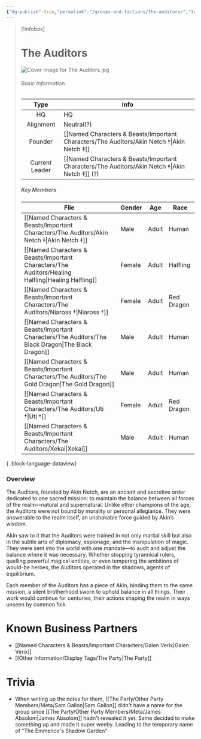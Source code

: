 ```yaml
---
{"dg-publish":true,"permalink":"/groups-and-factions/the-auditors/","tags":["Groups"],"updated":"2025-03-01T21:15:13.745+00:00"}
---
```


> [!infobox]
> 
>  # The Auditors
> ![Cover image for The Auditors.jpg](/img/user/Admin/Attachments/Cover%20image%20for%20The%20Auditors.jpg)
> ###### Basic Information
> 
>  Type | Info |
> :----: | --- |
>  HQ | HQ |
>  Alignment | Neutral(?) |
>  Founder | [[Named Characters & Beasts/Important Characters/The Auditors/Akin Netch ‡\|Akin Netch ‡]] |
>  Current Leader | [[Named Characters & Beasts/Important Characters/The Auditors/Akin Netch ‡\|Akin Netch ‡]] (?) |
>  ##### Key Members
>   | File                                                                                                  | Gender | Age   | Race       |
> | ----------------------------------------------------------------------------------------------------- | ------ | ----- | ---------- |
> | [[Named Characters & Beasts/Important Characters/The Auditors/Akin Netch ‡\|Akin Netch ‡]]         | Male   | Adult | Human      |
> | [[Named Characters & Beasts/Important Characters/The Auditors/Healing Halfling\|Healing Halfling]] | Female | Adult | Halfling   |
> | [[Named Characters & Beasts/Important Characters/The Auditors/Niaross †\|Niaross †]]               | Female | Adult | Red Dragon |
> | [[Named Characters & Beasts/Important Characters/The Auditors/The Black Dragon\|The Black Dragon]] | Male   | Adult | Human      |
> | [[Named Characters & Beasts/Important Characters/The Auditors/The Gold Dragon\|The Gold Dragon]]   | Male   | Adult | Human      |
> | [[Named Characters & Beasts/Important Characters/The Auditors/Uti †\|Uti †]]                       | Female | Adult | Red Dragon |
> | [[Named Characters & Beasts/Important Characters/The Auditors/Xekai\|Xekai]]                       | Male   | Adult | Human      |
> 
{ .block-language-dataview}

### Overview
The Auditors, founded by Akin Netch, are an ancient and secretive order dedicated to one sacred mission: to maintain the balance between all forces of the realm—natural and supernatural. Unlike other champions of the age, the Auditors were not bound by morality or personal allegiance. They were answerable to the realm itself, an unshakable force guided by Akin’s wisdom.

Akin saw to it that the Auditors were trained in not only martial skill but also in the subtle arts of diplomacy, espionage, and the manipulation of magic. They were sent into the world with one mandate—to audit and adjust the balance where it was necessary. Whether stopping tyrannical rulers, quelling powerful magical entities, or even tempering the ambitions of would-be heroes, the Auditors operated in the shadows, agents of equilibrium.

Each member of the Auditors has a piece of Akin, binding them to the same mission, a silent brotherhood sworn to uphold balance in all things. Their work would continue for centuries, their actions shaping the realm in ways unseen by common folk.

# Known Business Partners
- [[Named Characters & Beasts/Important Characters/Galen Verix\|Galen Verix]]
- [[Other Information/Display Tags/The Party\|The Party]] 

# Trivia 
- When writing up the notes for them, [[The Party/Other Party Members/Meta/Sam Gallon\|Sam Gallon]] didn't have a name for the group since [[The Party/Other Party Members/Meta/James Absolom\|James Absolom]] hadn't revealed it yet. Same decided to make something up and made it super weeby. Leading to the temporary name of "The Emmence's Shadow Garden"